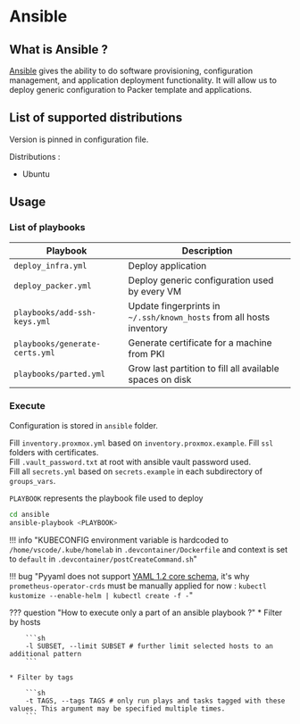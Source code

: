 # Ansible

## What is Ansible ?

[Ansible](https://www.ansible.com/) gives the ability to do software provisioning, configuration management, and application deployment functionality. It will allow us to deploy generic configuration to Packer template and applications.

## List of supported distributions

Version is pinned in configuration file.

Distributions :

* Ubuntu

## Usage

### List of playbooks

| Playbook                           | Description                                                          |
| ---------------------------------- | -------------------------------------------------------------------- |
| `deploy_infra.yml`                 | Deploy application                                                   |
| `deploy_packer.yml`                | Deploy generic configuration used by every VM                        |
| `playbooks/add-ssh-keys.yml`       | Update fingerprints in `~/.ssh/known_hosts` from all hosts inventory |
| `playbooks/generate-certs.yml`     | Generate certificate for a machine from PKI                          |
| `playbooks/parted.yml`             | Grow last partition to fill all available spaces on disk             |

### Execute

Configuration is stored in `ansible` folder.

Fill `inventory.proxmox.yml` based on `inventory.proxmox.example`.
Fill `ssl` folders with certificates.  
Fill `.vault_password.txt` at root with ansible vault password used.  
Fill all `secrets.yml` based on `secrets.example` in each subdirectory of `groups_vars`.

`PLAYBOOK` represents the playbook file used to deploy

```sh
cd ansible
ansible-playbook <PLAYBOOK>
```

!!! info "KUBECONFIG environment variable is hardcoded to `/home/vscode/.kube/homelab` in `.devcontainer/Dockerfile` and context is set to `default` in `.devcontainer/postCreateCommand.sh`"

!!! bug "Pyyaml does not support [YAML 1.2 core schema](https://github.com/yaml/pyyaml/issues/486), it's why `prometheus-operator-crds` must be manually applied for now : `kubectl kustomize --enable-helm | kubectl create -f -`"

??? question "How to execute only a part of an ansible playbook ?"
    * Filter by hosts

        ```sh
        -l SUBSET, --limit SUBSET # further limit selected hosts to an additional pattern
        ```

    * Filter by tags

        ```sh
        -t TAGS, --tags TAGS # only run plays and tasks tagged with these values. This argument may be specified multiple times.
        ```
